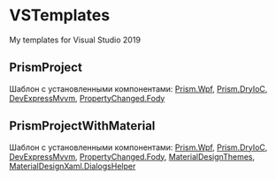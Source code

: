 # VSTemplates
My templates for Visual Studio 2019

## PrismProject
Шаблон с установленными компонентами: [Prism.Wpf](https://www.nuget.org/packages/Prism.Wpf/), [Prism.DryIoC](https://www.nuget.org/packages/Prism.DryIoc/), [DevExpressMvvm](https://www.nuget.org/packages/DevExpressMvvm/), [PropertyChanged.Fody](https://www.nuget.org/packages/PropertyChanged.Fody/)

## PrismProjectWithMaterial
Шаблон с установленными компонентами: [Prism.Wpf](https://www.nuget.org/packages/Prism.Wpf/), [Prism.DryIoC](https://www.nuget.org/packages/Prism.DryIoc/), [DevExpressMvvm](https://www.nuget.org/packages/DevExpressMvvm/), [PropertyChanged.Fody](https://www.nuget.org/packages/PropertyChanged.Fody/), [MaterialDesignThemes](https://www.nuget.org/packages/MaterialDesignThemes/), [MaterialDesignXaml.DialogsHelper](https://www.nuget.org/packages/MaterialDesignXaml.DialogsHelper/)
